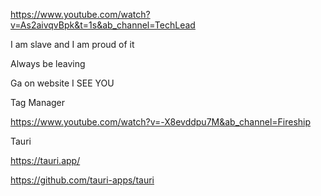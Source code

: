 https://www.youtube.com/watch?v=As2aivqvBpk&t=1s&ab_channel=TechLead

I am slave and I am proud of it



Always be leaving

Ga on website I SEE YOU 

Tag Manager



https://www.youtube.com/watch?v=-X8evddpu7M&ab_channel=Fireship

Tauri 

https://tauri.app/

https://github.com/tauri-apps/tauri